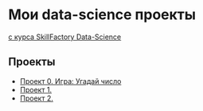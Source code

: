 # Мои data-science проекты
[с курса SkillFactory Data-Science](https://skillfactory.ru/data-scientist)

## Проекты

* [Проект 0. Игра: Угадай число](https://github.com/Craus33/sf_data_science/tree/main/Project_0)
* [Проект 1.](https://github.com/Craus33/sf_data_science/tree/main/Project_1)
* [Проект 2.](https://github.com/Craus33/sf_data_science/tree/main/Project_2)

